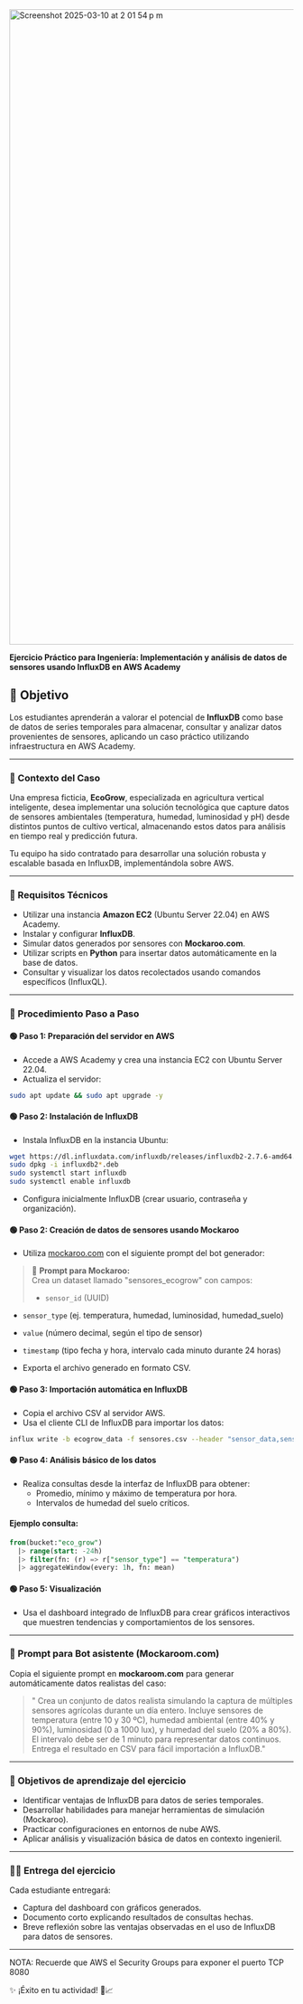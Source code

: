 <img width="1124" alt="Screenshot 2025-03-10 at 2 01 54 p m" src="https://github.com/user-attachments/assets/bb9cd28f-a469-40d8-986a-ca4cf0c25edf" />





**Ejercicio Práctico para Ingeniería: Implementación y análisis de datos de sensores usando InfluxDB en AWS Academy**

## 🎯 Objetivo
Los estudiantes aprenderán a valorar el potencial de **InfluxDB** como base de datos de series temporales para almacenar, consultar y analizar datos provenientes de sensores, aplicando un caso práctico utilizando infraestructura en AWS Academy.

---

### 🚀 Contexto del Caso

Una empresa ficticia, **EcoGrow**, especializada en agricultura vertical inteligente, desea implementar una solución tecnológica que capture datos de sensores ambientales (temperatura, humedad, luminosidad y pH) desde distintos puntos de cultivo vertical, almacenando estos datos para análisis en tiempo real y predicción futura.

Tu equipo ha sido contratado para desarrollar una solución robusta y escalable basada en InfluxDB, implementándola sobre AWS.

---

### 📝 Requisitos Técnicos

- Utilizar una instancia **Amazon EC2** (Ubuntu Server 22.04) en AWS Academy.
- Instalar y configurar **InfluxDB**.
- Simular datos generados por sensores con **Mockaroo.com**.
- Utilizar scripts en **Python** para insertar datos automáticamente en la base de datos.
- Consultar y visualizar los datos recolectados usando comandos específicos (InfluxQL).

---

### 🔖 Procedimiento Paso a Paso

#### 🟢 Paso 1: Preparación del servidor en AWS
- Accede a AWS Academy y crea una instancia EC2 con Ubuntu Server 22.04.
- Actualiza el servidor:
```bash
sudo apt update && sudo apt upgrade -y
```

#### 🟢 Paso 2: Instalación de InfluxDB
- Instala InfluxDB en la instancia Ubuntu:
```bash
wget https://dl.influxdata.com/influxdb/releases/influxdb2-2.7.6-amd64.deb
sudo dpkg -i influxdb2*.deb
sudo systemctl start influxdb
sudo systemctl enable influxdb
```

- Configura inicialmente InfluxDB (crear usuario, contraseña y organización).

#### 🟢 Paso 2: Creación de datos de sensores usando Mockaroo
- Utiliza [mockaroo.com](https://www.mockaroo.com/) con el siguiente prompt del bot generador:

> 🔸 **Prompt para Mockaroo:**  
> Crea un dataset llamado "sensores_ecogrow" con campos:  
> - `sensor_id` (UUID)  
- `sensor_type` (ej. temperatura, humedad, luminosidad, humedad_suelo)
- `value` (número decimal, según el tipo de sensor)
- `timestamp` (tipo fecha y hora, intervalo cada minuto durante 24 horas)

- Exporta el archivo generado en formato CSV.

#### 🟢 Paso 3: Importación automática en InfluxDB
- Copia el archivo CSV al servidor AWS.
- Usa el cliente CLI de InfluxDB para importar los datos:
```bash
influx write -b ecogrow_data -f sensores.csv --header "sensor_data,sensor_type=value,value=value timestamp"
```

#### 🟢 Paso 4: Análisis básico de los datos
- Realiza consultas desde la interfaz de InfluxDB para obtener:
  - Promedio, mínimo y máximo de temperatura por hora.
  - Intervalos de humedad del suelo críticos.

#### Ejemplo consulta:
```sql
from(bucket:"eco_grow")
  |> range(start: -24h)
  |> filter(fn: (r) => r["sensor_type"] == "temperatura")
  |> aggregateWindow(every: 1h, fn: mean)
```

#### 🟢 Paso 5: Visualización
- Usa el dashboard integrado de InfluxDB para crear gráficos interactivos que muestren tendencias y comportamientos de los sensores.

---

### 🤖 Prompt para Bot asistente (Mockaroom.com)

Copia el siguiente prompt en **mockaroom.com** para generar automáticamente datos realistas del caso:

> " Crea un conjunto de datos realista simulando la captura de múltiples sensores agrícolas durante un día entero. Incluye sensores de temperatura (entre 10 y 30 ºC), humedad ambiental (entre 40% y 90%), luminosidad (0 a 1000 lux), y humedad del suelo (20% a 80%). El intervalo debe ser de 1 minuto para representar datos continuos. Entrega el resultado en CSV para fácil importación a InfluxDB."

---

### 🎯 Objetivos de aprendizaje del ejercicio
- Identificar ventajas de InfluxDB para datos de series temporales.
- Desarrollar habilidades para manejar herramientas de simulación (Mockaroo).
- Practicar configuraciones en entornos de nube AWS.
- Aplicar análisis y visualización básica de datos en contexto ingenieril.

---

### 🧑‍💻 Entrega del ejercicio

Cada estudiante entregará:
- Captura del dashboard con gráficos generados.
- Documento corto explicando resultados de consultas hechas.
- Breve reflexión sobre las ventajas observadas en el uso de InfluxDB para datos de sensores.

---
NOTA: Recuerde que AWS el Security Groups para exponer el puerto TCP 8080

✨ ¡Éxito en tu actividad! 🌱📈

